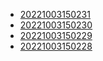 - [20221003150231](/zet/20221003150231/README.md)
- [20221003150230](/zet/20221003150230/README.md)
- [20221003150229](/zet/20221003150229/README.md)
- [20221003150228](/zet/20221003150228/README.md)
